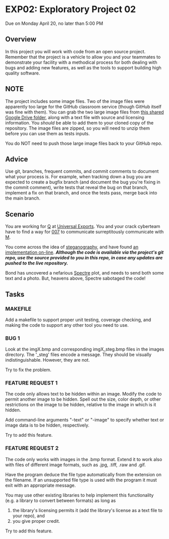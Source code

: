 # EXP02: Exploratory Project 02
Due on Monday April 20, no later than 5:00 PM

## Overview

In this project you will work with code from an open source project.  Remember that the project is a vehicle to allow you and your teammates to demonstrate your facility with a methodical process for both dealing with bugs and adding new features, as well as the tools to support building high quality software.

## NOTE
The project includes some image files.  Two of the image files were apparently too large for the GitHub classroom service (though GitHub itself was fine with them).  You can grab the two large image files from [this shared Google Drive folder](https://drive.google.com/open?id=1t5WSMtZvior5Fn2qIaDVr5TcV976dqcA), along with a text file with source and licensing information.  You *should* be able to add them to your cloned copy of the repository.  The image files are zipped, so you will need to unzip them before you can use them as tests inputs.

You do NOT need to push those large image files back to your GitHub repo.


## Advice

Use git, branches, frequent commits, and commit comments to document what your process is.  For example, when tracking down a bug you are expected to create a bugfix branch (and document the bug you're fixing in the commit comment), write tests that reveal the bug on that branch, implement a fix on that branch, and once the tests pass, merge back into the main branch.


## Scenario

You are working for [Q](http://jamesbond.wikia.com/wiki/Q) at [Universal Exports](http://jamesbond.wikia.com/wiki/Universal_Exports).  You and your crack cyberteam have to find a way for [007](http://jamesbond.wikia.com/wiki/007) to communicate surreptitously communicate with [M](http://jamesbond.wikia.com/wiki/M).

You come across the idea of [steganography](https://en.wikipedia.org/wiki/Steganography), and have found [an implementation on-line](https://github.com/hiteshd/Steganography-by-LSB).  **_Although the code is available via the project's git repo, use the source provided to you in this repo, in case any updates are pushed to the live repository._**

Bond has uncovered a nefarious [Spectre](http://jamesbond.wikia.com/wiki/SPECTRE) plot, and needs to send both some text and a photo.  But, heavens above, Spectre sabotaged the code!


## Tasks

### MAKEFILE
Add a makefile to support proper unit testing, coverage checking, and making the code to support any other tool you need to use.


### BUG 1
Look at the imgX.bmp and corresponding imgX_steg.bmp files in the images directory.  The '_steg' files encode a message.  They should be visually indistinguishable.  However, they are not.

Try to fix the problem.


### FEATURE REQUEST 1
The code only allows text to be hidden within an image.  Modify
the code to permit another image to be hidden.  Spell out the
size, color depth, or other restrictions on the image to be
hidden, relative to the image in which is it hidden.

Add command-line arguments "-text" or "-image" to specify whether
text or image data is to be hidden, respectively.

Try to add this feature.


### FEATURE REQUEST 2
    
The code only works with images in the .bmp format.  Extend it to
work also with files of different image formats, such as .jpg,
.tiff, .raw and .gif.

Have the program deduce the file type automatically from the
extension on the filename.  If an unsupported file type is used
with the program it must exit with an appropriate message.

You may use other existing libraries to help implement this
functionality (e.g. a library to convert between formats) as long
as
1. the library's licensing permits it (add the library's license as a text file to your repo), and 
2. you give proper credit.

Try to add this feature.
